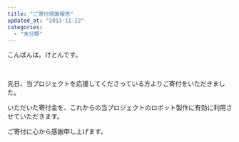 ```yaml
---
title: "ご寄付感謝報告"
updated_at: "2013-11-22"
categories: 
  - "未分類"
---
```


こんばんは。けとんです。

 

先日、当プロジェクトを応援してくださっている方よりご寄付をいただきました。

いただいた寄付金を、これからの当プロジェクトのロボット製作に有効に利用させていただきます。

ご寄付に心から感謝申し上げます。
